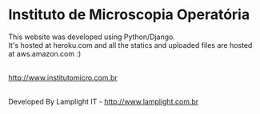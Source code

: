 Instituto de Microscopia Operatória
===============

This website was developed using Python/Django. <br />
It's hosted at heroku.com and all the statics and uploaded files are hosted at aws.amazon.com :) <br /><br />

http://www.institutomicro.com.br <br /><br />

Developed By Lamplight IT - http://www.lamplight.com.br
